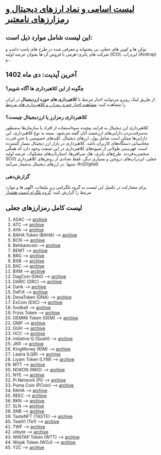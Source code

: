
# [لیست اسامی و نماد ارزهای دیجیتال و رمزارزهای نامعتبر ](#لیست-کامل-رمزارزهای-جعلی) 
## این لیست شامل موارد ذیل است:
توکن ها و کوین های جعلی، بی پشتوانه و معرفی شده در طرح های پامپ-دامپ و شرکت های پانزی-هرمی یا فروش آن ها بعنوان عرضه اولیه (ICO)، ایردراپ (Airdrop) و...
## آخرین آپدیت: دی ماه 1402
### چگونه از این کلاهبرداری ها آگاه شویم؟
از طریق لینک روبرو می‌توانید اخبار مرتبط با **کلاهبرداری های حوزه ارزدیجیتال** در ایران را مشاهده کنید: [مشاهده اخبار حوزه رمزارز و کلاهبرداری های مرتبط](https://www.webamooz.com/category/%D8%A7%D8%B1%D8%B2-%D9%87%D8%A7%DB%8C-%D8%AF%DB%8C%D8%AC%DB%8C%D8%AA%D8%A7%D9%84/)
### کلاهبرداری رمزارز یا ارزدیجیتال چیست؟
کلاهبرداری ارز دیجیتال به فرایند پیچیده سوءاستفاده از افراد یا سازمان‌ها به‌منظور به‌سرقت‌بردن دارایی‌های ارزشمند آنان گفته می‌شود. بسته به نوع کلاهبرداری، این دارایی‌ها ممکن است شامل پول، ارزهای دیجیتال، کلیدهای خصوصی یا حتی قدرت محاسباتی دستگاه‌های کاربران باشد. کلاهبرداری در بازار ارز دیجیتال بسیار گسترده است. فهرستی طولانی از شیوه‌های کلاهبرداری در این صنعت وجود دارد که همگی منحصربه‌فردند. طرح‌های پانزی، هک صرافی‌ها، استارتاپ‌های مشکوک، عرضه اولیه (ICO) جعلی، ایردراپ‌های دروغین و بسیاری دیگر، فقط تعدادی از روش‌های کلاهبرداری در ارزهای دیجیتال به‌شمار می‌آیند.
(منبع: ArzDigital)

### گزارش‌دهی

برای مشارکت در تکمیل این لیست به گروه تلگرامی زیر تبلیغات، اگهی ها و موارد مرتبط را گزارش کنید:
[ گروه تلگرام لیست هشدار](https://t.me/warning_list) 

## 
## لیست کامل رمزارزهای جعلی

1. ASAC --> [archive]()
2. ATC --> [archive]()
3. AYA --> [archive]()
4. BAHA Token (BAHA) --> [archive]()
5. BCN --> [archive]()
6. Behkamcoin --> [archive]()
7. BEMT --> [archive]()
8. BRG --> [archive]()
9. BXB --> [archive]()
10. BXC --> [archive]()
11. BXM --> [archive]()
12. DagCoin (DAG) --> [archive]()
13. DARIC (DRC) --> [archive]()
14. Darik --> [archive]()
15. DeFiX --> [archive]()
16. DenaToken (DNA) --> [archive]()
17. ExCoin (EXC) --> [archive]()
18. football --> [archive]()
19. Frzss Token --> [archive]()
20. GEMINI Token (GEM) --> [archive]()
21. GMP --> [archive]()
22. GUH --> [archive]()
23. HCC --> [archive]()
24. initiative Q (Quahl) --> [archive]()
25. JKR --> [archive]()
26. KingMoney (KIM) --> [archive]()
27. Laqira (LQR) --> [archive]()
28. Liyam Token (LYM) --> [archive]()
29. MTT --> [archive]()
30. NOKON (NKO) --> [archive]()
31. NYE --> [archive]()
32. Pi Network (Pi) --> [archive]()
33. Puma Coin (PCoin) --> [archive]()
34. RAHA --> [archive]()
35. REEC --> [archive]()
36. RKN --> [archive]()
37. SLN --> [archive]()
38. SNB --> [archive]()
39. TasteNFT (TASTE) --> [archive]()
40. Teeth1 (Te1) --> [archive]()
41. TWF --> [archive]()
42. utbyte --> [archive]()
43. WINTAP Token (WTT) --> [archive]()
44. Wojak Token (WOJ) --> [archive]()
45. YZC --> [archive]()

